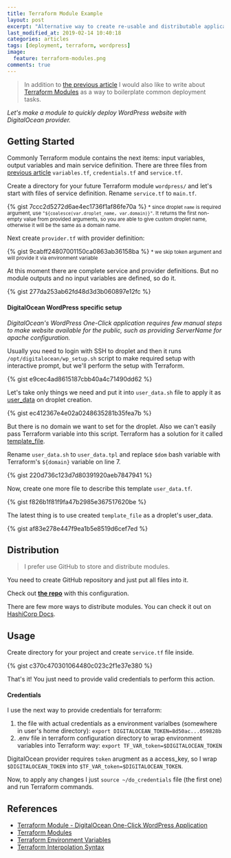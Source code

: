 ```yaml
---
title: Terraform Module Example
layout: post
excerpt: "Alternative way to create re-usable and distributable application infrastructure with Terraform."
last_modified_at: 2019-02-14 10:40:18
categories: articles
tags: [deployment, terraform, wordpress]
image:
  feature: terraform-modules.png
comments: true
---
```


> In addition to [the previous article](/articles/how-to-deploy-applications-to-digitalocean-with-terraform/) I would also like to write about [Terraform&nbsp;Modules](https://www.terraform.io/docs/modules/index.html) as a way to boilerplate common deployment tasks.

*Let's make a module to quickly deploy WordPress website with DigitalOcean provider.*

## Getting Started

Commonly Terraform module contains the next items: input variables, output variables and main service definition. There are three files from [previous article](/articles/how-to-deploy-applications-to-digitalocean-with-terraform/) `variables.tf`, `credentials.tf` and `service.tf`.

Create a directory for your future Terraform module `wordpress/` and let's start with files of service definition. Rename `service.tf` to `main.tf`.

{% gist 7ccc2d5272d6ae4ec1736f1af86fe70a %}
<small>* since droplet `name` is required argument, use `"${coalesce(var.droplet_name, var.domain)}"`. It&nbsp;returns the first non-empty value from provided arguments, so you are able to give custom droplet name, otherwise it will be the same as a domain name.</small>

Next create `provider.tf` with provider definition:

{% gist 9cabff24807001150ca0863ab36158ba %}
<small>* we skip token argument and will provide it via environment variable</small>

At this moment there are complete service and provider definitions. But no module outputs and no input variables are defined, so do it.

{% gist 277da253ab62fd48d3d3b060897e12fc %}



#### DigitalOcean WordPress specific setup

*DigitalOcean's WordPress One-Click application requires few manual steps to make website available for the public, such as providing ServerName for apache configuration.*

Usually you need to login with SSH to droplet and then it runs `/opt/digitalocean/wp_setup.sh` script to make required setup with interactive prompt, but we'll perform the setup with Terraform.

{% gist e9cec4ad8615187cbb40a4c71490dd62 %}

Let's take only things we need and put it into `user_data.sh` file to apply it as [user_data](https://www.terraform.io/docs/providers/do/r/droplet.html#user_data) on droplet creation.

{% gist ec412367e4e02a0248635281b35fea7b %}

But there is no domain we want to set for the droplet. Also we can't easily pass Terraform variable into this script. Terraform has a solution for it called [template_file](https://www.terraform.io/docs/providers/template/d/file.html).

Rename `user_data.sh` to `user_data.tpl` and replace `$dom` bash variable with Terraform's `${domain}` variable on line 7.

{% gist 220d736c123d7d80391920aeb7847941 %}

Now, create one more file to describe this template `user_data.tf`.

{% gist f826b1f81f9fa47b2985e367517620be %}

The latest thing is to use created `template_file` as a droplet's user_data.

{% gist af83e278e447f9ea1b5e8519d6cef7ed %}

## Distribution

> I prefer use GitHub to store and distribute modules.

You need to create GitHub repository and just put all files into it. 

Check out [**the repo**](https://github.com/sergeykuzmich/tfmodule-do_wordpress) with this configuration.

There are few more ways to distribute modules. You can check it out on [HashiCorp Docs](https://www.terraform.io/docs/modules/sources.html).

## Usage

Create directory for your project and create `service.tf` file inside.

{% gist c370c470301064480c023c2f1e37e380 %}

That's it! You just need to provide valid credentials to perform this action.

#### Credentials

I use the next way to provide credentials for terraform:

1. the file with actual credentials as a environment varialbes (somewhere in user's home directory):
    `export DIGITALOCEAN_TOKEN=8d50ac...059828b`
2. .env file in terraform configuration directory to wrap environment variables into Terraform way:
    `export TF_VAR_token=$DIGITALOCEAN_TOKEN`

DigitalOcean provider requires `token` arugment as a access_key, so I wrap `$DIGITALOCEAN_TOKEN` into `$TF_VAR_token=$DIGITALOCEAN_TOKEN`.

Now, to apply any changes I just `source ~/do_credentials` file (the first one) and run Terraform commands.

## References

* [Terraform Module - DigitalOcean One-Click WordPress Application](https://github.com/sergeykuzmich/tfmodule-do_wordpress)
* [Terraform Modules](https://www.terraform.io/docs/modules/index.html)
* [Terraform Environment Variables](https://www.terraform.io/docs/configuration/environment-variables.html#tf_var_name)
* [Terraform Interpolation Syntax](https://www.terraform.io/docs/configuration/interpolation.html)
